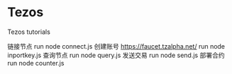 # Tezos
Tezos tutorials


链接节点
run node connect.js
创建账号
https://faucet.tzalpha.net/
run node inportkey.js
查询节点
run node query.js
发送交易
run node send.js
部署合约
run node counter.js
